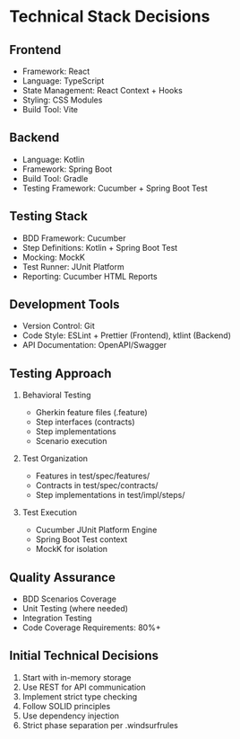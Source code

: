 # Technical Stack Decisions

## Frontend
- Framework: React
- Language: TypeScript
- State Management: React Context + Hooks
- Styling: CSS Modules
- Build Tool: Vite

## Backend
- Language: Kotlin
- Framework: Spring Boot
- Build Tool: Gradle
- Testing Framework: Cucumber + Spring Boot Test

## Testing Stack
- BDD Framework: Cucumber
- Step Definitions: Kotlin + Spring Boot Test
- Mocking: MockK
- Test Runner: JUnit Platform
- Reporting: Cucumber HTML Reports

## Development Tools
- Version Control: Git
- Code Style: ESLint + Prettier (Frontend), ktlint (Backend)
- API Documentation: OpenAPI/Swagger

## Testing Approach
1. Behavioral Testing
   - Gherkin feature files (.feature)
   - Step interfaces (contracts)
   - Step implementations
   - Scenario execution

2. Test Organization
   - Features in test/spec/features/
   - Contracts in test/spec/contracts/
   - Step implementations in test/impl/steps/

3. Test Execution
   - Cucumber JUnit Platform Engine
   - Spring Boot Test context
   - MockK for isolation

## Quality Assurance
- BDD Scenarios Coverage
- Unit Testing (where needed)
- Integration Testing
- Code Coverage Requirements: 80%+

## Initial Technical Decisions
1. Start with in-memory storage
2. Use REST for API communication
3. Implement strict type checking
4. Follow SOLID principles
5. Use dependency injection
6. Strict phase separation per .windsurfrules
